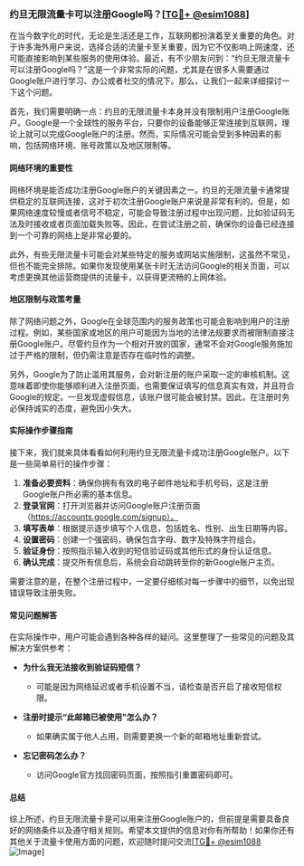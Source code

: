 ### 约旦无限流量卡可以注册Google吗？[[TG💪+ @esim1088](https://t.me/s/esim1088)]

在当今数字化的时代，无论是生活还是工作，互联网都扮演着至关重要的角色。对于许多海外用户来说，选择合适的流量卡至关重要，因为它不仅影响上网速度，还可能直接影响到某些服务的使用体验。最近，有不少朋友问到：“约旦无限流量卡可以注册Google吗？”这是一个非常实际的问题，尤其是在很多人需要通过Google账户进行学习、办公或者社交的情况下。那么，让我们一起来详细探讨一下这个问题。

首先，我们需要明确一点：约旦的无限流量卡本身并没有限制用户注册Google账户。Google是一个全球性的服务平台，只要你的设备能够正常连接到互联网，理论上就可以完成Google账户的注册。然而，实际情况可能会受到多种因素的影响，包括网络环境、账号政策以及地区限制等。

#### 网络环境的重要性

网络环境是能否成功注册Google账户的关键因素之一。约旦的无限流量卡通常提供稳定的互联网连接，这对于初次注册Google账户来说是非常有利的。但是，如果网络速度较慢或者信号不稳定，可能会导致注册过程中出现问题，比如验证码无法及时接收或者页面加载失败等。因此，在尝试注册之前，确保你的设备已经连接到一个可靠的网络上是非常必要的。

此外，有些无限流量卡可能会对某些特定的服务或网站实施限制，这虽然不常见，但也不能完全排除。如果你发现使用某张卡时无法访问Google的相关页面，可以考虑更换其他运营商提供的流量卡，以获得更流畅的上网体验。

#### 地区限制与政策考量

除了网络问题之外，Google在全球范围内的服务政策也可能会影响到用户的注册过程。例如，某些国家或地区的用户可能因为当地的法律法规要求而被限制直接注册Google账户。尽管约旦作为一个相对开放的国家，通常不会对Google服务施加过于严格的限制，但仍需注意是否存在临时性的调整。

另外，Google为了防止滥用其服务，会对新注册的账户采取一定的审核机制。这意味着即使你能够顺利进入注册页面，也需要保证填写的信息真实有效，并且符合Google的规定。一旦发现虚假信息，该账户很可能会被封禁。因此，在注册时务必保持诚实的态度，避免因小失大。

#### 实际操作步骤指南

接下来，我们就来具体看看如何利用约旦无限流量卡成功注册Google账户。以下是一些简单易行的操作步骤：

1. **准备必要资料**：确保你拥有有效的电子邮件地址和手机号码，这是注册Google账户所必需的基本信息。
2. **登录官网**：打开浏览器并访问Google账户注册页面（https://accounts.google.com/signup）。
3. **填写表单**：根据提示逐步填写个人信息，包括姓名、性别、出生日期等内容。
4. **设置密码**：创建一个强密码，确保包含字母、数字及特殊字符组合。
5. **验证身份**：按照指示输入收到的短信验证码或其他形式的身份认证信息。
6. **确认完成**：提交所有信息后，系统会自动跳转至你的新Google账户主页。

需要注意的是，在整个注册过程中，一定要仔细核对每一步骤中的细节，以免出现错误导致注册失败。

#### 常见问题解答

在实际操作中，用户可能会遇到各种各样的疑问。这里整理了一些常见的问题及其解决方案供参考：

- **为什么我无法接收到验证码短信？**
  - 可能是因为网络延迟或者手机设置不当，请检查是否开启了接收短信权限。
  
- **注册时提示“此邮箱已被使用”怎么办？**
  - 如果确实属于他人占用，则需要更换一个新的邮箱地址重新尝试。

- **忘记密码怎么办？**
  - 访问Google官方找回密码页面，按照指引重置密码即可。

#### 总结

综上所述，约旦无限流量卡是可以用来注册Google账户的，但前提是需要具备良好的网络条件以及遵守相关规则。希望本文提供的信息对你有所帮助！如果你还有其他关于流量卡使用方面的问题，欢迎随时提问交流[[TG💪+ @esim1088](https://t.me/s/esim1088) ![Image](https://i.postimg.cc/4NQfJmqS/Snipaste-2025-05-13-00-14-12.png)]
